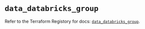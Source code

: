 # `data_databricks_group`

Refer to the Terraform Registory for docs: [`data_databricks_group`](https://www.terraform.io/docs/providers/databricks/d/group).
